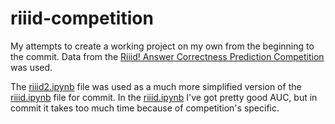 # riiid-competition
My attempts to create a working project on my own from the beginning to the commit.
Data from the [Riiid! Answer Correctness Prediction Competition](https://www.kaggle.com/c/riiid-test-answer-prediction) was used.

The [riiid2.ipynb](https://github.com/SEBROVATER/riiid-competition/blob/main/riiid2.ipynb) file was used as a much more simplified version of the 
[riiid.ipynb](https://github.com/SEBROVATER/riiid-competition/blob/main/riiid.ipynb) file for commit.
In the [riiid.ipynb](https://github.com/SEBROVATER/riiid-competition/blob/main/riiid.ipynb) I've got pretty good  AUC, but in commit it takes too much time because of competition's specific.
